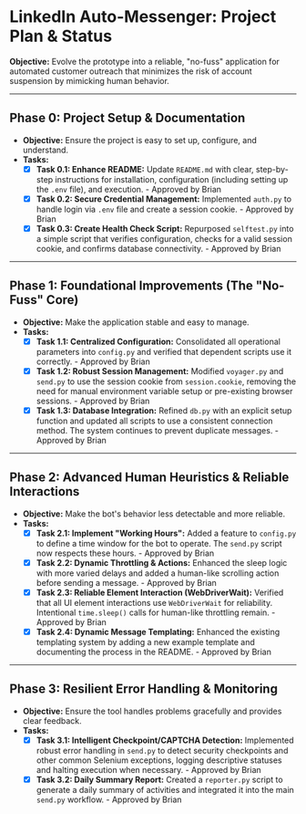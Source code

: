 # LinkedIn Auto-Messenger: Project Plan & Status

**Objective:** Evolve the prototype into a reliable, "no-fuss" application for automated customer outreach that minimizes the risk of account suspension by mimicking human behavior.

---

## Phase 0: Project Setup & Documentation
*   **Objective:** Ensure the project is easy to set up, configure, and understand.
*   **Tasks:**
    *   [x] **Task 0.1: Enhance README:** Update `README.md` with clear, step-by-step instructions for installation, configuration (including setting up the `.env` file), and execution. - Approved by Brian
    *   [x] **Task 0.2: Secure Credential Management:** Implemented `auth.py` to handle login via `.env` file and create a session cookie. - Approved by Brian
    *   [x] **Task 0.3: Create Health Check Script:** Repurposed `selftest.py` into a simple script that verifies configuration, checks for a valid session cookie, and confirms database connectivity. - Approved by Brian

---

## Phase 1: Foundational Improvements (The "No-Fuss" Core)
*   **Objective:** Make the application stable and easy to manage.
*   **Tasks:**
    *   [x] **Task 1.1: Centralized Configuration:** Consolidated all operational parameters into `config.py` and verified that dependent scripts use it correctly. - Approved by Brian
    *   [x] **Task 1.2: Robust Session Management:** Modified `voyager.py` and `send.py` to use the session cookie from `session.cookie`, removing the need for manual environment variable setup or pre-existing browser sessions. - Approved by Brian
    *   [x] **Task 1.3: Database Integration:** Refined `db.py` with an explicit setup function and updated all scripts to use a consistent connection method. The system continues to prevent duplicate messages. - Approved by Brian

---

## Phase 2: Advanced Human Heuristics & Reliable Interactions
*   **Objective:** Make the bot's behavior less detectable and more reliable.
*   **Tasks:**
    *   [x] **Task 2.1: Implement "Working Hours":** Added a feature to `config.py` to define a time window for the bot to operate. The `send.py` script now respects these hours. - Approved by Brian
    *   [x] **Task 2.2: Dynamic Throttling & Actions:** Enhanced the sleep logic with more varied delays and added a human-like scrolling action before sending a message. - Approved by Brian
    *   [x] **Task 2.3: Reliable Element Interaction (WebDriverWait):** Verified that all UI element interactions use `WebDriverWait` for reliability. Intentional `time.sleep()` calls for human-like throttling remain. - Approved by Brian
    *   [x] **Task 2.4: Dynamic Message Templating:** Enhanced the existing templating system by adding a new example template and documenting the process in the README. - Approved by Brian

---

## Phase 3: Resilient Error Handling & Monitoring
*   **Objective:** Ensure the tool handles problems gracefully and provides clear feedback.
*   **Tasks:**
    *   [x] **Task 3.1: Intelligent Checkpoint/CAPTCHA Detection:** Implemented robust error handling in `send.py` to detect security checkpoints and other common Selenium exceptions, logging descriptive statuses and halting execution when necessary. - Approved by Brian
    *   [x] **Task 3.2: Daily Summary Report:** Created a `reporter.py` script to generate a daily summary of activities and integrated it into the main `send.py` workflow. - Approved by Brian
